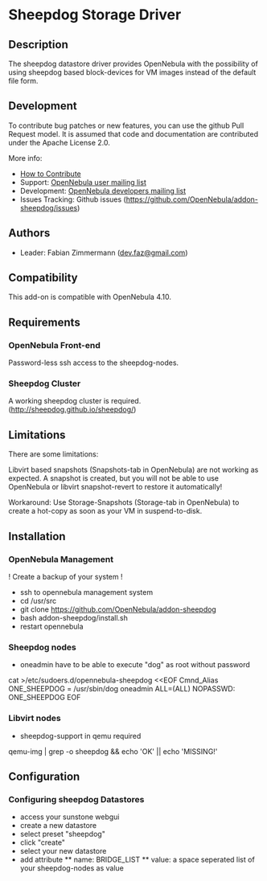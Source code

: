 # Sheepdog Storage Driver

## Description

The sheepdog datastore driver provides OpenNebula with the possibility of using sheepdog based block-devices for VM images instead of the default file form.

## Development

To contribute bug patches or new features, you can use the github Pull Request model. It is assumed that code and documentation are contributed under the Apache License 2.0.

More info:
* [How to Contribute](http://opennebula.org/addons/contribute/)
* Support: [OpenNebula user mailing list](http://opennebula.org/community:mailinglists)
* Development: [OpenNebula developers mailing list](http://opennebula.org/community:mailinglists)
* Issues Tracking: Github issues (https://github.com/OpenNebula/addon-sheepdog/issues)

## Authors

* Leader: Fabian Zimmermann (dev.faz@gmail.com)

## Compatibility

This add-on is compatible with OpenNebula 4.10.

## Requirements

### OpenNebula Front-end

Password-less ssh access to the sheepdog-nodes.

### Sheepdog Cluster

A working sheepdog cluster is required. (http://sheepdog.github.io/sheepdog/)

## Limitations

There are some limitations:

Libvirt based snapshots (Snapshots-tab in OpenNebula) are not working as expected.
A snapshot is created, but you will not be able to use OpenNebula or libvirt snapshot-revert to restore it automatically!

Workaround: Use Storage-Snapshots (Storage-tab in OpenNebula) to create a hot-copy as soon as your VM in suspend-to-disk.

## Installation

### OpenNebula Management

! Create a backup of your system !

* ssh to opennebula management system
* cd /usr/src
* git clone https://github.com/OpenNebula/addon-sheepdog
* bash addon-sheepdog/install.sh
* restart opennebula

### Sheepdog nodes

* oneadmin have to be able to execute "dog" as root without password

cat >/etc/sudoers.d/opennebula-sheepdog <<EOF
Cmnd_Alias ONE_SHEEPDOG = /usr/sbin/dog
oneadmin ALL=(ALL) NOPASSWD: ONE_SHEEPDOG
EOF

### Libvirt nodes

*  sheepdog-support in qemu required

qemu-img | grep -o sheepdog && echo 'OK' || echo 'MISSING!'

## Configuration

### Configuring sheepdog Datastores

* access your sunstone webgui
* create a new datastore
* select preset "sheepdog"
* click "create"
* select your new datastore
* add attribute
** name: BRIDGE_LIST
** value: a space seperated list of your sheepdog-nodes as value

